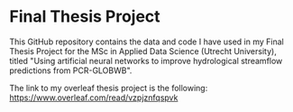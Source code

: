 # Final Thesis Project
This GitHub repository contains the data and code I have used in my Final Thesis Project for the MSc in Applied Data Science (Utrecht University), titled "Using artificial neural networks to improve hydrological streamflow predictions from PCR-GLOBWB".

The link to my overleaf thesis project is the following: https://www.overleaf.com/read/vzpjznfqspvk

